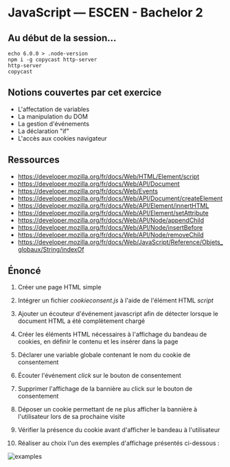 JavaScript — ESCEN - Bachelor 2
===============================

Au début de la session...
-------------------------

```
echo 6.0.0 > .node-version
npm i -g copycast http-server
http-server
copycast
```

Notions couvertes par cet exercice
----------------------------------

- L'affectation de variables
- La manipulation du DOM
- La gestion d'événements
- La déclaration "if"
- L'accès aux cookies navigateur

Ressources
----------

- https://developer.mozilla.org/fr/docs/Web/HTML/Element/script
- https://developer.mozilla.org/fr/docs/Web/API/Document
- https://developer.mozilla.org/fr/docs/Web/Events
- https://developer.mozilla.org/fr/docs/Web/API/Document/createElement
- https://developer.mozilla.org/fr/docs/Web/API/Element/innertHTML
- https://developer.mozilla.org/fr/docs/Web/API/Element/setAttribute
- https://developer.mozilla.org/fr/docs/Web/API/Node/appendChild
- https://developer.mozilla.org/fr/docs/Web/API/Node/insertBefore
- https://developer.mozilla.org/fr/docs/Web/API/Node/removeChild
- https://developer.mozilla.org/fr/docs/Web/JavaScript/Reference/Objets_globaux/String/indexOf

Énoncé
------

1. Créer une page HTML simple

2. Intégrer un fichier *cookieconsent.js* à l'aide de l'élément HTML *script*

3. Ajouter un écouteur d'événement javascript afin de détecter lorsque le document HTML a été complètement chargé

4. Créer les éléments HTML nécessaires à l'affichage du bandeau de cookies, en définir le contenu et les insérer dans la page

5. Déclarer une variable globale contenant le nom du cookie de consentement

6. Écouter l'événement *click* sur le bouton de consentement

7. Supprimer l'affichage de la bannière au click sur le bouton de consentement

8. Déposer un cookie permettant de ne plus afficher la bannière à l'utilisateur lors de sa prochaine visite

9. Vérifier la présence du cookie avant d'afficher le bandeau à l'utilisateur

10. Réaliser au choix l'un des exemples d'affichage présentés ci-dessous :

![examples](https://raw.githubusercontent.com/dflorent/escen-js-b2/cookie-consent/img/examples.jpg)

